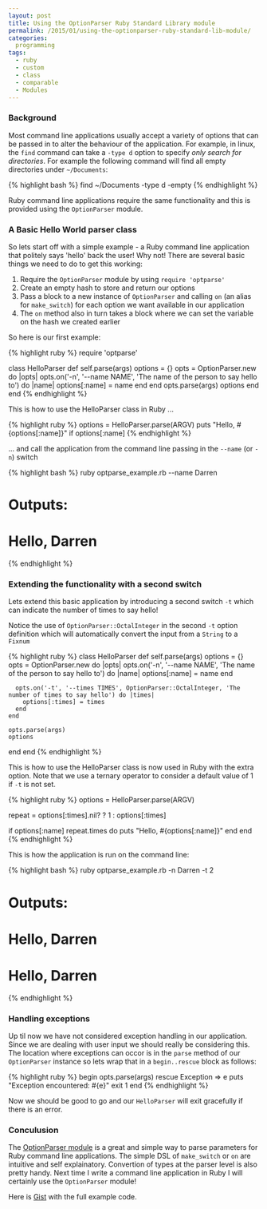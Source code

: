 ```yaml
---
layout: post
title: Using the OptionParser Ruby Standard Library module
permalink: /2015/01/using-the-optionparser-ruby-standard-lib-module/
categories:
  programming
tags:
  - ruby
  - custom
  - class
  - comparable
  - Modules
---
```


### Background

Most command line applications usually accept a variety of options that can be passed in to alter the behaviour of the application. For example, in linux, the `find` command can take a `-type d` option to specify _only search for directories_. For example the following command will find all empty directories under `~/Documents`:

{% highlight bash %}
find ~/Documents -type d -empty
{% endhighlight %}

Ruby command line applications require the same functionality and this is provided using the `OptionParser` module.

### A Basic Hello World parser class

So lets start off with a simple example - a Ruby command line application that politely says 'hello' back the user! Why not! There are several basic things we need to do to get this working:

1. Require the `OptionParser` module by using `require 'optparse'`
2. Create an empty hash to store and return our options
3. Pass a block to a new instance of `OptionParser` and calling `on` (an alias for `make_switch`) for each option we want available in our application
4. The `on` method also in turn takes a block where we can set the variable on the
hash we created earlier

So here is our first example:

{% highlight ruby %}
require 'optparse'

class HelloParser
  def self.parse(args)
    options = {}
    opts = OptionParser.new do |opts|
      opts.on('-n', '--name NAME', 'The name of the person to say hello to') do |name|
        options[:name] = name
      end
    end
    opts.parse(args)
    options
  end
end
{% endhighlight %}

This is how to use the HelloParser class in Ruby ...

{% highlight ruby %}
options = HelloParser.parse(ARGV)
puts "Hello, #{options[:name]}" if options[:name]
{% endhighlight %}

... and call the application from the command line passing in the `--name` (or `-n`) switch

{% highlight bash %}
ruby optparse_example.rb --name Darren
# Outputs:
# Hello, Darren
{% endhighlight %}

### Extending the functionality with a second switch

Lets extend this basic application by introducing a second switch `-t` which can indicate the number of times to say hello!

Notice the use of `OptionParser::OctalInteger` in the second `-t` option definition which will automatically convert the input from a `String` to a `Fixnum`

{% highlight ruby %}
class HelloParser
  def self.parse(args)
    options = {}
    opts = OptionParser.new do |opts|
      opts.on('-n', '--name NAME', 'The name of the person to say hello to') do |name|
        options[:name] = name
      end

      opts.on('-t', '--times TIMES', OptionParser::OctalInteger, 'The number of times to say hello') do |times|
        options[:times] = times
      end
    end

    opts.parse(args)
    options
  end
end
{% endhighlight %}

This is how to use the HelloParser class is now used in Ruby with the extra option. Note that we use a ternary operator to consider a default value of 1 if `-t` is not set.

{% highlight ruby %}
options = HelloParser.parse(ARGV)

repeat = options[:times].nil? ? 1 : options[:times]

if options[:name]
  repeat.times do
    puts "Hello, #{options[:name]}"
  end
end
{% endhighlight %}

This is how the application is run on the command line:

{% highlight bash %}
ruby optparse_example.rb -n Darren -t 2
# Outputs:
# Hello, Darren
# Hello, Darren
{% endhighlight %}

### Handling exceptions

Up til now we have not considered exception handling in our application. Since we are dealing with user input we should really be considering this. The location where exceptions can occor is in the `parse` method of our `OptionParser` instance so lets wrap that in a `begin..rescue` block as follows:

{% highlight ruby %}
begin
  opts.parse(args)
rescue Exception => e
  puts "Exception encountered: #{e}"
  exit 1
end
{% endhighlight %}

Now we should be good to go and our `HelloParser` will exit gracefully if there is an error.

### Conculusion

The [OptionParser module](http://ruby-doc.org/stdlib-2.2.0/libdoc/optparse/rdoc/OptionParser.html) is a great and simple way to parse parameters for Ruby command line applications. The simple DSL of `make_switch` or `on` are intuitive and self explainatory. Convertion of types at the parser level is also pretty handy. Next time I write a command line application in Ruby I will certainly use the `OptionParser` module!

Here is [Gist](https://gist.github.com/jensendarren/0311418311ae18149081) with the full example code.




